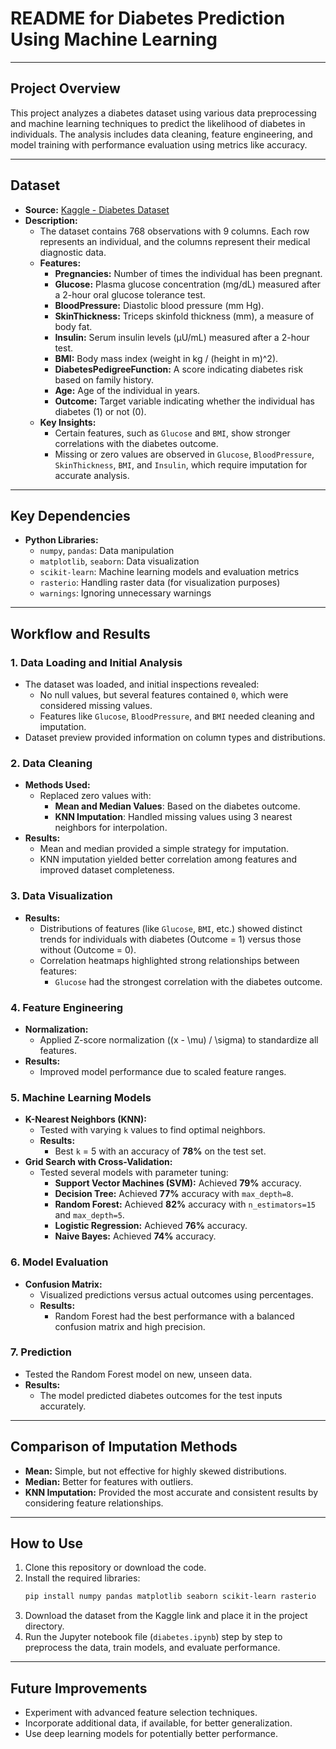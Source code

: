 # README for Diabetes Prediction Using Machine Learning

---

## Project Overview
This project analyzes a diabetes dataset using various data preprocessing and machine learning techniques to predict the likelihood of diabetes in individuals. The analysis includes data cleaning, feature engineering, and model training with performance evaluation using metrics like accuracy.

---

## Dataset
- **Source:** [Kaggle - Diabetes Dataset](https://www.kaggle.com/datasets/mathchi/diabetes-data-set)
- **Description:**
  - The dataset contains 768 observations with 9 columns. Each row represents an individual, and the columns represent their medical diagnostic data.
  - **Features:**
    - **Pregnancies:** Number of times the individual has been pregnant.
    - **Glucose:** Plasma glucose concentration (mg/dL) measured after a 2-hour oral glucose tolerance test.
    - **BloodPressure:** Diastolic blood pressure (mm Hg).
    - **SkinThickness:** Triceps skinfold thickness (mm), a measure of body fat.
    - **Insulin:** Serum insulin levels (µU/mL) measured after a 2-hour test.
    - **BMI:** Body mass index (weight in kg / (height in m)^2).
    - **DiabetesPedigreeFunction:** A score indicating diabetes risk based on family history.
    - **Age:** Age of the individual in years.
    - **Outcome:** Target variable indicating whether the individual has diabetes (1) or not (0).
  - **Key Insights:**
    - Certain features, such as `Glucose` and `BMI`, show stronger correlations with the diabetes outcome.
    - Missing or zero values are observed in `Glucose`, `BloodPressure`, `SkinThickness`, `BMI`, and `Insulin`, which require imputation for accurate analysis.

---

## Key Dependencies
- **Python Libraries:**
  - `numpy`, `pandas`: Data manipulation
  - `matplotlib`, `seaborn`: Data visualization
  - `scikit-learn`: Machine learning models and evaluation metrics
  - `rasterio`: Handling raster data (for visualization purposes)
  - `warnings`: Ignoring unnecessary warnings

---

## Workflow and Results

### 1. Data Loading and Initial Analysis
- The dataset was loaded, and initial inspections revealed:
  - No null values, but several features contained `0`, which were considered missing values.
  - Features like `Glucose`, `BloodPressure`, and `BMI` needed cleaning and imputation.
- Dataset preview provided information on column types and distributions.

### 2. Data Cleaning
- **Methods Used:**
  - Replaced zero values with:
    - **Mean and Median Values**: Based on the diabetes outcome.
    - **KNN Imputation**: Handled missing values using 3 nearest neighbors for interpolation.
- **Results:**
  - Mean and median provided a simple strategy for imputation.
  - KNN imputation yielded better correlation among features and improved dataset completeness.

### 3. Data Visualization
- **Results:**
  - Distributions of features (like `Glucose`, `BMI`, etc.) showed distinct trends for individuals with diabetes (Outcome = 1) versus those without (Outcome = 0).
  - Correlation heatmaps highlighted strong relationships between features:
    - `Glucose` had the strongest correlation with the diabetes outcome.

### 4. Feature Engineering
- **Normalization:**
  - Applied Z-score normalization \((x - \mu) / \sigma\) to standardize all features.
- **Results:**
  - Improved model performance due to scaled feature ranges.

### 5. Machine Learning Models
- **K-Nearest Neighbors (KNN):**
  - Tested with varying `k` values to find optimal neighbors.
  - **Results:**
    - Best `k` = 5 with an accuracy of **78%** on the test set.
- **Grid Search with Cross-Validation:**
  - Tested several models with parameter tuning:
    - **Support Vector Machines (SVM):** Achieved **79%** accuracy.
    - **Decision Tree:** Achieved **77%** accuracy with `max_depth=8`.
    - **Random Forest:** Achieved **82%** accuracy with `n_estimators=15` and `max_depth=5`.
    - **Logistic Regression:** Achieved **76%** accuracy.
    - **Naive Bayes:** Achieved **74%** accuracy.

### 6. Model Evaluation
- **Confusion Matrix:**
  - Visualized predictions versus actual outcomes using percentages.
  - **Results:**
    - Random Forest had the best performance with a balanced confusion matrix and high precision.

### 7. Prediction
- Tested the Random Forest model on new, unseen data.
- **Results:**
  - The model predicted diabetes outcomes for the test inputs accurately.

---

## Comparison of Imputation Methods
- **Mean:** Simple, but not effective for highly skewed distributions.
- **Median:** Better for features with outliers.
- **KNN Imputation:** Provided the most accurate and consistent results by considering feature relationships.

---

## How to Use
1. Clone this repository or download the code.
2. Install the required libraries:
   ```bash
   pip install numpy pandas matplotlib seaborn scikit-learn rasterio
   ```
3. Download the dataset from the Kaggle link and place it in the project directory.
4. Run the Jupyter notebook file (`diabetes.ipynb`) step by step to preprocess the data, train models, and evaluate performance.

---

## Future Improvements
- Experiment with advanced feature selection techniques.
- Incorporate additional data, if available, for better generalization.
- Use deep learning models for potentially better performance.
